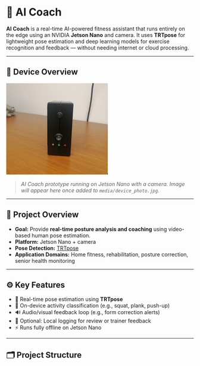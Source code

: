 # 🧠 AI Coach

**AI Coach** is a real-time AI-powered fitness assistant that runs entirely on the edge using an NVIDIA **Jetson Nano** and camera. It uses **TRTpose** for lightweight pose estimation and deep learning models for exercise recognition and feedback — without needing internet or cloud processing.

---

## 📸 Device Overview

![AI Coach Device](AI_Coach.jpg)

> *AI Coach prototype running on Jetson Nano with a camera. Image will appear here once added to `media/device_photo.jpg`.*

<!-- Alternative with size control -->
<!-- <img src="media/device_photo.jpg" alt="AI Coach Device" width="500"/> -->

---

## 📌 Project Overview

- **Goal:** Provide **real-time posture analysis and coaching** using video-based human pose estimation.
- **Platform:** Jetson Nano + camera
- **Pose Detection:** [TRTpose](https://github.com/NVIDIA-AI-IOT/trt_pose)
- **Application Domains:** Home fitness, rehabilitation, posture correction, senior health monitoring

---

## ⚙️ Key Features

- 🎯 Real-time pose estimation using **TRTpose**
- 🧠 On-device activity classification (e.g., squat, plank, push-up)
- 🔊 Audio/visual feedback loop (e.g., form correction alerts)
- 💾 Optional: Local logging for review or trainer feedback
- ⚡ Runs fully offline on Jetson Nano

---

## 🗂️ Project Structure

